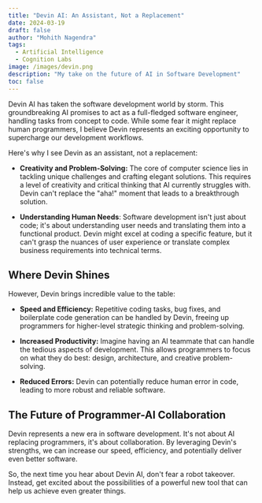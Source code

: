 ```yaml
---
title: "Devin AI: An Assistant, Not a Replacement"
date: 2024-03-19
draft: false
author: "Mohith Nagendra"
tags:
  - Artificial Intelligence
  - Cognition Labs
image: /images/devin.png
description: "My take on the future of AI in Software Development"
toc: false
---
```


Devin AI has taken the software development world by storm. This groundbreaking AI promises to act as a full-fledged software engineer, handling tasks from concept to code. While some fear it might replace human programmers, I believe Devin represents an exciting opportunity to supercharge our development workflows.

Here's why I see Devin as an assistant, not a replacement:

- __Creativity and Problem-Solving:__ The core of computer science lies in tackling unique challenges and crafting elegant solutions. This requires a level of creativity and critical thinking that AI currently struggles with. Devin can't replace the "aha!" moment that leads to a breakthrough solution.

- __Understanding Human Needs__: Software development isn't just about code; it's about understanding user needs and translating them into a functional product. Devin might excel at coding a specific feature, but it can't grasp the nuances of user experience or translate complex business requirements into technical terms.

## Where Devin Shines

However, Devin brings incredible value to the table:

- __Speed and Efficiency:__ Repetitive coding tasks, bug fixes, and boilerplate code generation can be handled by Devin, freeing up programmers for higher-level strategic thinking and problem-solving.

- __Increased Productivity:__ Imagine having an AI teammate that can handle the tedious aspects of development. This allows programmers to focus on what they do best: design, architecture, and creative problem-solving.

- __Reduced Errors:__ Devin can potentially reduce human error in code, leading to more robust and reliable software.

## The Future of Programmer-AI Collaboration

Devin represents a new era in software development. It's not about AI replacing programmers, it's about collaboration. By leveraging Devin's strengths, we can increase our speed, efficiency, and potentially deliver even better software.

So, the next time you hear about Devin AI, don't fear a robot takeover. Instead, get excited about the possibilities of a powerful new tool that can help us achieve even greater things.